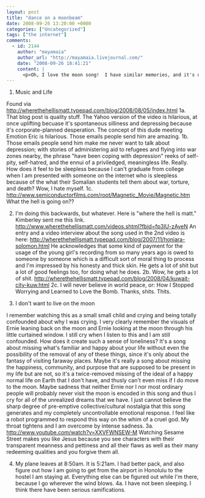 ```yaml
---
layout: post
title: "dance on a moonbeam"
date: 2008-09-26 13:20:00 +0000
categories: ["Uncategorized"]
tags: ["the internet"]
comments:
  - id: 2144
    author: "mayamaia"
    author_url: "http://mayamaia.livejournal.com/"
    date: "2008-09-26 18:41:21"
    content: |
      <p>Oh, I love the moon song!  I have similar memories, and it's one of the only songs I tried to learn to play on the recorder.</p>
---
```


1. Music and Life

Found via http://wherethehellismatt.typepad.com/blog/2008/08/05/index.html 
1a. That blog post is quality stuff. The Yahoo version of the video is hilarious, at once uplifting becuase it's spontaneous silliness and depressing because it's corporate-planned desperation. The concept of this dude meeting Emotion Eric is hilarious. Those emails people send him are amazing.
1b. Those emails people send him make me never want to talk about depression; with stories of administering aid to refugees and flying into war zones nearby, the phrase "have been coping with depression" reeks of self-pity, self-hatred, and the ennui of a priviledged, meaningless life. Really. How does it feel to be sleepless because I can't graduate from college when I am presented with someone on the internet who is sleepless because of the what their Somalian students tell them about war, torture, and death? Wow, I hate myself.
1c. http://www.semiconductorfilms.com/root/Magnetic_Movie/Magnetic.htm What the hell is going on??

2. I'm doing this backwards, but whatever. Here is "where the hell is matt." Kimberley sent me this link.
http://www.wherethehellismatt.com/videos.shtml?fbid=fp3lU-zAyeN
An entry and a video interview about the song used in the 2nd video is here: http://wherethehellismatt.typepad.com/blog/2007/11/honiara-solomon.html He acknowledges that some kind of payment for the usage of the young girl's recording from so many years ago is owed to someone by someone which is a difficult sort of moral thing to process and I'm impressed by his honesty and thick skin. He gets a lot of shit but a lot of good feelings too, for doing what he does.
2b. Wow, he gets a lot of shit. http://wherethehellismatt.typepad.com/blog/2008/04/kuwait-city-kuw.html
2c. I will never believe in world peace, or: How I Stopped Worrying and Learned to Love the Bomb. Thanks, shits. Thits.

3. I don't want to live on the moon

I remember watching this as a small small child and crying and being totally confounded about why I was crying. I very clearly remember the visuals of Ernie leaning back on the moon and Ernie looking at the moon through his little curtained window. I still cry when I listen to this and I am still confounded. How does it create such a sense of loneliness? It's a song about missing what's familiar and happy about your life without even the possibility of the removal of any of these things, since it's only about the fantasy of visiting faraway places. Maybe it's really a song about missing the happiness, community, and purpose that are supposed to be present in my life but are not, so it's a twice-removed missing of the ideal of a happy normal life on Earth that I don't have, and thusly can't even miss if I do move to the moon. Maybe sadness that neither Ernie nor I nor most ordinary people will probably never visit the moon is encoded in this song and thus I cry for all of the unrealized dreams that we have. I just cannot believe the sharp degree of pre-emptive collective/cultural nostalgia that this song generates and my completely uncontrollable emotional response. I feel like a robot programmed to respond this way on the whim of a cruel god. My throat tightens and I am overcome by intense sadness.
3a. http://www.youtube.com/watch?v=XXVFWNSEW-M Watching Sesame Street makes you like Jesus because you see characters with their transparent meanness and pettiness and all their flaws as well as their many redeeming qualities and you forgive them all.

4. My plane leaves at 8:50am. It is 5:21am. I had better pack, and also figure out how I am going to get from the airport in Honolulu to the hostel I am staying at. Everything else can be figured out while I'm there, because I go wherever the wind blows.
4a. I have not been sleeping. I think there have been serious ramifications.